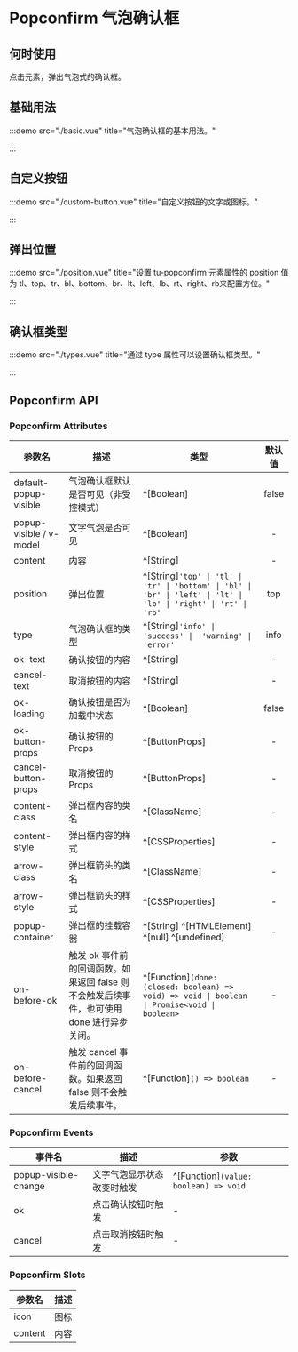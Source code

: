 # Popconfirm 气泡确认框

## 何时使用

点击元素，弹出气泡式的确认框。

## 基础用法

:::demo src="./basic.vue" title="气泡确认框的基本用法。"

:::

## 自定义按钮

:::demo src="./custom-button.vue" title="自定义按钮的文字或图标。"

:::

## 弹出位置

:::demo src="./position.vue" title="设置 tu-popconfirm 元素属性的 position 值为 tl、top、tr、bl、bottom、br、lt、left、lb、rt、right、rb来配置方位。"

:::

## 确认框类型

:::demo src="./types.vue" title="通过 type 属性可以设置确认框类型。"

:::

## Popconfirm API

### Popconfirm Attributes

|  参数名 |  描述 |  类型 |  默认值 |
|  ------ |  ---- |  ---- |  :-----: |
| default-popup-visible | 气泡确认框默认是否可见（非受控模式）| ^[Boolean] | false |
| popup-visible / v-model | 文字气泡是否可见 | ^[Boolean] | - |
| content | 内容 | ^[String] | - |
| position | 弹出位置 | ^[String]`'top' \| 'tl' \| 'tr' \| 'bottom' \| 'bl' \| 'br' \| 'left' \| 'lt' \| 'lb' \| 'right' \| 'rt' \| 'rb'` | top |
| type | 气泡确认框的类型| ^[String]`'info' \|  'success' \|  'warning' \|  'error'`| info |
| ok-text | 确认按钮的内容| ^[String] | - |
| cancel-text | 取消按钮的内容| ^[String] | - |
| ok-loading | 确认按钮是否为加载中状态| ^[Boolean] | false |
| ok-button-props | 确认按钮的Props| ^[ButtonProps] | - |
| cancel-button-props | 取消按钮的Props| ^[ButtonProps] | - |
| content-class | 弹出框内容的类名| ^[ClassName] | - |
| content-style | 弹出框内容的样式| ^[CSSProperties] | - |
| arrow-class | 弹出框箭头的类名| ^[ClassName] | - |
| arrow-style | 弹出框箭头的样式| ^[CSSProperties] | - |
| popup-container | 弹出框的挂载容器 | ^[String] ^[HTMLElement] ^[null] ^[undefined] | - |
| on-before-ok |触发 ok 事件前的回调函数。如果返回 false 则不会触发后续事件，也可使用 done 进行异步关闭。| ^[Function]`(done: (closed: boolean) => void) => void \| boolean \| Promise<void \| boolean>` | - |
| on-before-cancel | 触发 cancel 事件前的回调函数。如果返回 false 则不会触发后续事件。| ^[Function]`() => boolean`| - |

### Popconfirm Events

| 事件名 | 描述 | 参数 |
| ------ | ---- | ---- |
| popup-visible-change | 文字气泡显示状态改变时触发 | ^[Function]`(value: boolean) => void` |
| ok | 点击确认按钮时触发 | - |
| cancel| 点击取消按钮时触发 | - |

### Popconfirm Slots

| 参数名 | 描述 |
| ------ | ---- |
| icon | 图标 | - |
| content | 内容 | - |
